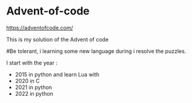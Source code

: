 # Advent-of-code
https://adventofcode.com/

This is my solution of the Advent of code

#Be tolerant, i learning some new language during i resolve the puzzles.

I start with the year :
  - 2015 in python and learn Lua with
  - 2020 in C
  - 2021 in python
  - 2022 in python

